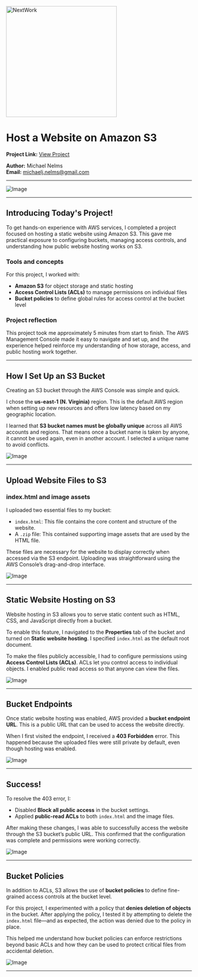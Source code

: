 <img src="https://cdn.prod.website-files.com/677c400686e724409a5a7409/6790ad949cf622dc8dcd9fe4_nextwork-logo-leather.svg" alt="NextWork" width="300" />

# Host a Website on Amazon S3

**Project Link:** [View Project](http://learn.nextwork.org/projects/aws-host-a-website-on-s3)

**Author:** Michael Nelms  
**Email:** michaelj.nelms@gmail.com

---

![Image](http://learn.nextwork.org/affectionate_gold_majestic_sloth/uploads/aws-host-a-website-on-s3_5d4474f9)

---

## Introducing Today's Project!

To get hands-on experience with AWS services, I completed a project focused on hosting a static website using Amazon S3. This gave me practical exposure to configuring buckets, managing access controls, and understanding how public website hosting works on S3.

### Tools and concepts

For this project, I worked with:
- **Amazon S3** for object storage and static hosting
- **Access Control Lists (ACLs)** to manage permissions on individual files
- **Bucket policies** to define global rules for access control at the bucket level

### Project reflection

This project took me approximately 5 minutes from start to finish. The AWS Management Console made it easy to navigate and set up, and the experience helped reinforce my understanding of how storage, access, and public hosting work together.

---

## How I Set Up an S3 Bucket

Creating an S3 bucket through the AWS Console was simple and quick.

I chose the **us-east-1 (N. Virginia)** region. This is the default AWS region when setting up new resources and offers low latency based on my geographic location.

I learned that **S3 bucket names must be globally unique** across all AWS accounts and regions. That means once a bucket name is taken by anyone, it cannot be used again, even in another account. I selected a unique name to avoid conflicts.

![Image](http://learn.nextwork.org/affectionate_gold_majestic_sloth/uploads/aws-host-a-website-on-s3_ba6d42ad)

---

## Upload Website Files to S3

### index.html and image assets

I uploaded two essential files to my bucket:
- `index.html`: This file contains the core content and structure of the website.
- A `.zip` file: This contained supporting image assets that are used by the HTML file.

These files are necessary for the website to display correctly when accessed via the S3 endpoint. Uploading was straightforward using the AWS Console’s drag-and-drop interface.

![Image](http://learn.nextwork.org/affectionate_gold_majestic_sloth/uploads/aws-host-a-website-on-s3_a265af88)

---

## Static Website Hosting on S3

Website hosting in S3 allows you to serve static content such as HTML, CSS, and JavaScript directly from a bucket.

To enable this feature, I navigated to the **Properties** tab of the bucket and turned on **Static website hosting**. I specified `index.html` as the default root document.

To make the files publicly accessible, I had to configure permissions using **Access Control Lists (ACLs)**. ACLs let you control access to individual objects. I enabled public read access so that anyone can view the files.

![Image](http://learn.nextwork.org/affectionate_gold_majestic_sloth/uploads/aws-host-a-website-on-s3_c22c54c0)

---

## Bucket Endpoints

Once static website hosting was enabled, AWS provided a **bucket endpoint URL**. This is a public URL that can be used to access the website directly.

When I first visited the endpoint, I received a **403 Forbidden** error. This happened because the uploaded files were still private by default, even though hosting was enabled.

![Image](http://learn.nextwork.org/affectionate_gold_majestic_sloth/uploads/aws-host-a-website-on-s3_22ce4daf)

---

## Success!

To resolve the 403 error, I:
- Disabled **Block all public access** in the bucket settings.
- Applied **public-read ACLs** to both `index.html` and the image files.

After making these changes, I was able to successfully access the website through the S3 bucket’s public URL. This confirmed that the configuration was complete and permissions were working correctly.

![Image](http://learn.nextwork.org/affectionate_gold_majestic_sloth/uploads/aws-host-a-website-on-s3_5d4474f9)

---

## Bucket Policies

In addition to ACLs, S3 allows the use of **bucket policies** to define fine-grained access controls at the bucket level.

For this project, I experimented with a policy that **denies deletion of objects** in the bucket. After applying the policy, I tested it by attempting to delete the `index.html` file—and as expected, the action was denied due to the policy in place.

This helped me understand how bucket policies can enforce restrictions beyond basic ACLs and how they can be used to protect critical files from accidental deletion.

![Image](http://learn.nextwork.org/affectionate_gold_majestic_sloth/uploads/aws-host-a-website-on-s3_sm2sm2sm)

---

